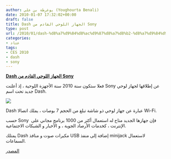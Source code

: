 ```yaml
---
author: يوغرطة بن علي (Youghourta Benali)
date: 2010-01-07 17:32:02+00:00
draft: false
title: Dash الجهاز اللوحي القادم من Sony
type: post
url: /2010/01/dash-%d8%a7%d9%84%d8%ac%d9%87%d8%a7%d8%b2-%d8%a7%d9%84%d9%84%d9%88%d8%ad%d9%8a-%d8%a7%d9%84%d9%82%d8%a7%d8%af%d9%85-%d9%85%d9%86-sony/
categories:
- عتاد
tags:
- CES 2010
- dash
- sony
---
```


[**Dash الجهاز اللوحي القادم من Sony**](http://www.it-scoop.com/2010/01/dash-%d8%a7%d9%84%d8%ac%d9%87%d8%a7%d8%b2-%d8%a7%d9%84%d9%84%d9%88%d8%ad%d9%8a-%d8%a7%d9%84%d9%82%d8%a7%d8%af%d9%85-%d9%85%d9%86-sony/)


فعلا ستكون سنة 2010 سنة الأجهزة اللوحية ، إذ أعلنت Sony عن إطلاقها لجهاز لوحي جديد تحت اسم Dash.

[![](http://www.it-scoop.com/wp-content/uploads/2010/01/dash.jpg)
](http://www.it-scoop.com/2010/01/dash-%d8%a7%d9%84%d8%ac%d9%87%d8%a7%d8%b2-%d8%a7%d9%84%d9%84%d9%88%d8%ad%d9%8a-%d8%a7%d9%84%d9%82%d8%a7%d8%af%d9%85-%d9%85%d9%86-sony/)

Dash عبارة عن جهاز لوحي ذو شاشة تبلغ من الحجم 7 بوصات ، يملك اتصالا Wi-Fi.

حسب Sony  فإن جهازها الجديد متاح له استعمال أكثر من 1000 برنامج مجاني على الإنترنت ، كخدمات الأرصاد الجوية ، و الأخبار و الشبكات الاجتماعية.

يمتلك Dash مكبرات صوت و منافذ USB إضافة إلى منفذ minijack لاستعمال السماعات.

[المصدر](http://ces.cnet.com/8301-31045_1-10425924-269.html?tag=mncol)
